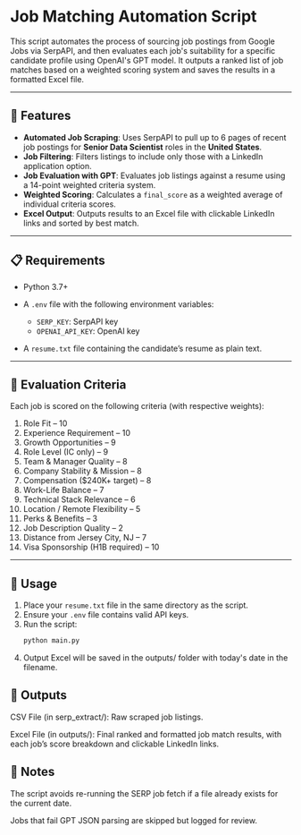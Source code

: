 # Job Matching Automation Script

This script automates the process of sourcing job postings from Google Jobs via SerpAPI, and then evaluates each job's suitability for a specific candidate profile using OpenAI's GPT model. It outputs a ranked list of job matches based on a weighted scoring system and saves the results in a formatted Excel file.

---

## 🔧 Features

- **Automated Job Scraping**: Uses SerpAPI to pull up to 6 pages of recent job postings for **Senior Data Scientist** roles in the **United States**.
- **Job Filtering**: Filters listings to include only those with a LinkedIn application option.
- **Job Evaluation with GPT**: Evaluates job listings against a resume using a 14-point weighted criteria system.
- **Weighted Scoring**: Calculates a `final_score` as a weighted average of individual criteria scores.
- **Excel Output**: Outputs results to an Excel file with clickable LinkedIn links and sorted by best match.

---

## 📋 Requirements

- Python 3.7+
- A `.env` file with the following environment variables:
  - `SERP_KEY`: SerpAPI key
  - `OPENAI_API_KEY`: OpenAI key

- A `resume.txt` file containing the candidate’s resume as plain text.

---

## 🧠 Evaluation Criteria

Each job is scored on the following criteria (with respective weights):

1. Role Fit – 10  
2. Experience Requirement – 10  
3. Growth Opportunities – 9  
4. Role Level (IC only) – 9  
5. Team & Manager Quality – 8  
6. Company Stability & Mission – 8  
7. Compensation ($240K+ target) – 8  
8. Work-Life Balance – 7  
9. Technical Stack Relevance – 6  
10. Location / Remote Flexibility – 5  
11. Perks & Benefits – 3  
12. Job Description Quality – 2  
13. Distance from Jersey City, NJ – 7  
14. Visa Sponsorship (H1B required) – 10

---

## 🚀 Usage

1. Place your `resume.txt` file in the same directory as the script.
2. Ensure your `.env` file contains valid API keys.
3. Run the script:
   ```bash
   python main.py
    ```
4. Output Excel will be saved in the outputs/ folder with today's date in the filename.

## 📁 Outputs
CSV File (in serp_extract/): Raw scraped job listings.

Excel File (in outputs/): Final ranked and formatted job match results, with each job’s score breakdown and clickable LinkedIn links.

## 📝 Notes
The script avoids re-running the SERP job fetch if a file already exists for the current date.

Jobs that fail GPT JSON parsing are skipped but logged for review.
